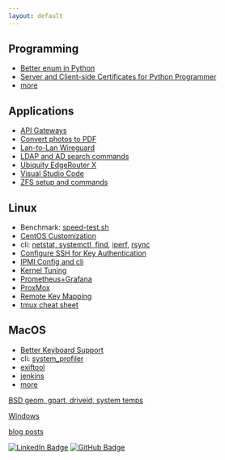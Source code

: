 ```yaml
---
layout: default
---
```

## Programming

* [Better enum in Python](programming/python-string-enum.html)
* [Server and Client-side Certificates for Python
Programmer](programming/https.html)
* [more](programming/)

## Applications

* [API Gateways](api-gateways.html)
* [Convert photos to PDF](image2pdf.html)
* [Lan-to-Lan Wireguard](wireguard.html)
* [LDAP and AD search commands](ldap.html)
* [Ubiquity EdgeRouter X](ubiquity.html)
* [Visual Studio Code](dot.vscode.html)
* [ZFS setup and commands](zfs.html)

## Linux

* Benchmark: [speed-test.sh](speed-test.sh)
* [CentOS Customization](centos/)
* cli: [netstat, systemctl, find](cli.html), [iperf](iperf.html),
[rsync](rsync.html)
* [Configure SSH for Key Authentication](ssh.html)
* [IPMI Config and cli](ipmi.html)
* [Kernel Tuning](kernel-tuning.html)
* [Prometheus+Grafana](prometheus-grafana.html)
* [ProxMox](proxmox/)
* [Remote Key Mapping](remote.html)
* [tmux cheat sheet](tmux.html)

## MacOS

* [Better Keyboard Support](macos/keyboard.html)
* cli: [system_profiler](macos/cli.html)
* [exiftool](macos/exiftool.html)
* [jenkins](macos/jenkins.html)
* [more](macos/)

[BSD geom, gpart, driveid, system temps](bsd/)

[Windows](windows/)


[blog posts](posts.html)


[![LinkedIn
Badge](https://img.shields.io/badge/-asokolsky-blue?style=flat&logo=Linkedin&logoColor=white)](https://www.linkedin.com/in/asokolsky/)
[![GitHub
Badge](https://img.shields.io/badge/-asokolsky-grey?style=flat&logo=Github&logoColor=white)](https://github.com/asokolsky)
